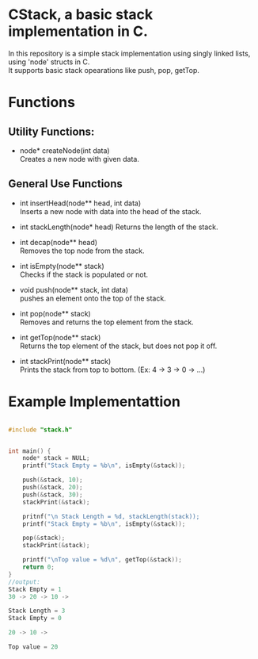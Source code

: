 # CStack, a basic stack implementation in C.
  
In this repository is a simple stack implementation using singly linked lists, using 'node' structs in C.  
It supports basic stack opearations like push, pop, getTop.  

# Functions  
  
## Utility Functions:  
- node* createNode(int data)  
Creates a new node with given data.

## General Use Functions  
- int insertHead(node** head, int data)  
Inserts a new node with data into the head of the stack.  
  
- int stackLength(node* head)
Returns the length of the stack.

- int decap(node** head)  
Removes the top node from the stack.  
  
- int isEmpty(node** stack)  
Checks if the stack is populated or not.  
  
- void push(node** stack, int data)  
pushes an element onto the top of the stack.  
  
- int pop(node** stack)  
Removes and returns the top element from the stack.  
  
- int getTop(node** stack)  
Returns the top element of the stack, but does not pop it off.  
  
- int stackPrint(node** stack)  
Prints the stack from top to bottom. (Ex: 4 -> 3 -> 0 -> ...)  


# Example Implementattion  

```C

#include "stack.h"


int main() {
    node* stack = NULL;
    printf("Stack Empty = %b\n", isEmpty(&stack));

    push(&stack, 10);
    push(&stack, 20);
    push(&stack, 30);
    stackPrint(&stack);

    pritnf("\n Stack Length = %d, stackLength(stack));
    printf("Stack Empty = %b\n", isEmpty(&stack));

    pop(&stack);
    stackPrint(&stack);

    printf("\nTop value = %d\n", getTop(&stack));
    return 0;
}
//output:
Stack Empty = 1
30 -> 20 -> 10 ->

Stack Length = 3
Stack Empty = 0

20 -> 10 ->

Top value = 20

```
